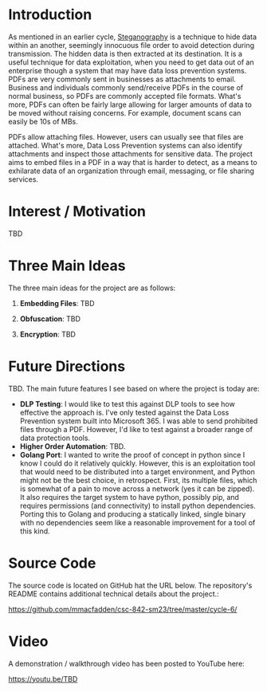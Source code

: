 # Introduction
As mentioned in an earlier cycle, [Steganography](https://en.wikipedia.org/wiki/Steganography) is a technique to hide data within an another, seemingly innocuous file  order to avoid detection during transmission. The hidden data is then extracted at its destination.  It is a useful technique for data exploitation, when you need to get data out of an enterprise though a system that may have data loss prevention systems.  PDFs are very commonly sent in businesses as attachments to email.  Business and individuals commonly send/receive PDFs in the course of normal business, so PDFs are commonly accepted file formats.  What's more, PDFs can often be fairly large allowing for larger amounts of data to be moved without raising concerns.  For example, document scans can easily be 10s of MBs.

PDFs allow attaching files.  However, users can usually see that files are attached.  What's more, Data Loss Prevention systems can also identify attachments and inspect those attachments for sensitive data.  The project aims to embed files in a PDF in a way that is harder to detect, as a means to exhilarate data of an organization through email, messaging, or file sharing services.


# Interest / Motivation
TBD


# Three Main Ideas
The three main ideas for the project are as follows:

1. **Embedding Files**: TBD

2. **Obfuscation**: TBD

3. **Encryption**: TBD


# Future Directions
TBD. The main future features I see based on where the project is today are:

  * **DLP Testing**: I would like to test this against DLP tools to see how effective the approach is.  I've only tested against the Data Loss Prevention system built into Microsoft 365.  I was able to send prohibited files through a PDF. However, I'd like to test against a broader range of data protection tools.
  * **Higher Order Automation**: TBD.
  * **Golang Port**: I wanted to write the proof of concept in python since I know I could do it relatively quickly.  However, this is an exploitation tool that would need to be distributed into a target environment, and Python might not be the best choice, in retrospect.  First, its multiple files, which is somewhat of a pain to move across a network (yes it can be zipped).  It also requires the target system to have python, possibly pip, and requires permissions (and connectivity) to install python dependencies.  Porting this to Golang and producing a statically linked, single binary with no dependencies seem like a reasonable improvement for a tool of this kind.
  

# Source Code
The source code is located on GitHub hat the URL below.  The repository's README contains additional technical details about the project.:

https://github.com/mmacfadden/csc-842-sm23/tree/master/cycle-6/


# Video
A demonstration / walkthrough video has been posted to YouTube here:

https://youtu.be/TBD
